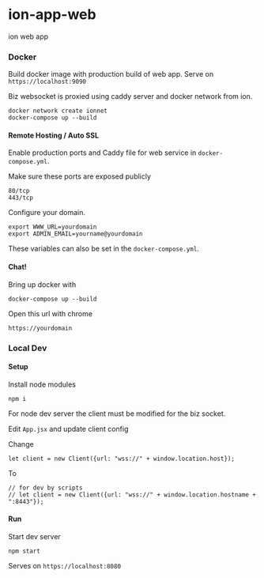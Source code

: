 # ion-app-web
ion web app

### Docker
Build docker image with production build of web app. Serve on `https://localhost:9090`

Biz websocket is proxied using caddy server and docker network from ion.

```
docker network create ionnet
docker-compose up --build
```


#### Remote Hosting / Auto SSL

Enable production ports and Caddy file for web service in `docker-compose.yml`.

Make sure these ports are exposed publicly
```
80/tcp
443/tcp
```

Configure your domain.

```
export WWW_URL=yourdomain
export ADMIN_EMAIL=yourname@yourdomain
```

These variables can also be set in the `docker-compose.yml`.


#### Chat!

Bring up docker with
```
docker-compose up --build
```

Open this url with chrome

```
https://yourdomain
```


### Local Dev

#### Setup
Install node modules
```
npm i
```
For node dev server the client must be modified for the biz socket.

Edit `App.jsx` and update client config

Change
```
let client = new Client({url: "wss://" + window.location.host});
```

To

```
// for dev by scripts
// let client = new Client({url: "wss://" + window.location.hostname + ":8443"});
```


#### Run
Start dev server
```
npm start
```

Serves on `https://localhost:8080`
